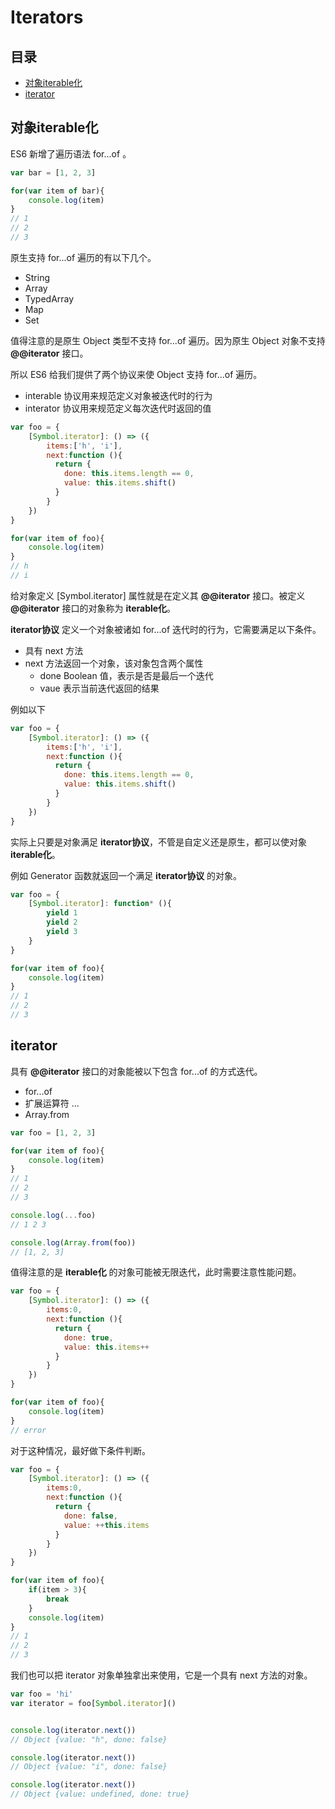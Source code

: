 # Iterators
## 目录
- [对象iterable化](#对象iterable化)
- [iterator](#iterator)
## 对象iterable化
ES6 新增了遍历语法 for...of 。
``` javaScript
var bar = [1, 2, 3]

for(var item of bar){
    console.log(item)
}
// 1
// 2
// 3
```
原生支持 for...of 遍历的有以下几个。
- String
- Array
- TypedArray
- Map
- Set

值得注意的是原生 Object 类型不支持 for...of 遍历。因为原生 Object 对象不支持 **@@iterator** 接口。

所以 ES6 给我们提供了两个协议来使 Object 支持 for...of 遍历。
- interable 协议用来规范定义对象被迭代时的行为
- interator 协议用来规范定义每次迭代时返回的值


``` javaScript
var foo = {
    [Symbol.iterator]: () => ({
        items:['h', 'i'],
        next:function (){
          return {
            done: this.items.length == 0,
            value: this.items.shift()
          }
        } 
    })
}

for(var item of foo){
    console.log(item)
}
// h
// i
```
给对象定义 [Symbol.iterator] 属性就是在定义其 **@@iterator** 接口。被定义 **@@iterator** 接口的对象称为 **iterable化**。

**iterator协议** 定义一个对象被诸如 for...of 迭代时的行为，它需要满足以下条件。
- 具有 next 方法
- next 方法返回一个对象，该对象包含两个属性
    - done Boolean 值，表示是否是最后一个迭代
    - vaue 表示当前迭代返回的结果

例如以下
``` javaScript
var foo = {
    [Symbol.iterator]: () => ({
        items:['h', 'i'],
        next:function (){
          return {
            done: this.items.length == 0,
            value: this.items.shift()
          }
        } 
    })
}
```
实际上只要是对象满足 **iterator协议**，不管是自定义还是原生，都可以使对象 **iterable化**。

例如 Generator 函数就返回一个满足 **iterator协议** 的对象。
``` javaScript
var foo = {
    [Symbol.iterator]: function* (){
        yield 1
        yield 2
        yield 3
    }
}

for(var item of foo){
    console.log(item)
}
// 1
// 2
// 3
```

## iterator
具有 **@@iterator** 接口的对象能被以下包含 for...of 的方式迭代。
- for...of
- 扩展运算符 ...
- Array.from
``` javaScript
var foo = [1, 2, 3]

for(var item of foo){
    console.log(item)
}
// 1
// 2
// 3

console.log(...foo)
// 1 2 3

console.log(Array.from(foo))
// [1, 2, 3]
```
值得注意的是 **iterable化** 的对象可能被无限迭代，此时需要注意性能问题。
``` javaScript
var foo = {
    [Symbol.iterator]: () => ({
        items:0,
        next:function (){
          return {
            done: true,
            value: this.items++
          }
        } 
    })
}

for(var item of foo){
    console.log(item)
}
// error
```
对于这种情况，最好做下条件判断。
``` javaScript
var foo = {
    [Symbol.iterator]: () => ({
        items:0,
        next:function (){
          return {
            done: false,
            value: ++this.items
          }
        } 
    })
}

for(var item of foo){
    if(item > 3){
        break
    }
    console.log(item)
}
// 1
// 2
// 3
```
我们也可以把 iterator 对象单独拿出来使用，它是一个具有 next 方法的对象。
``` javaScript
var foo = 'hi'
var iterator = foo[Symbol.iterator]()


console.log(iterator.next())
// Object {value: "h", done: false}

console.log(iterator.next())
// Object {value: "i", done: false}

console.log(iterator.next())
// Object {value: undefined, done: true}
```